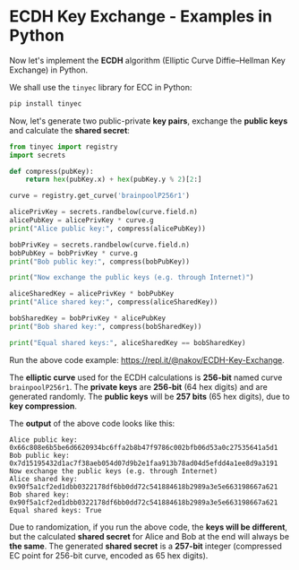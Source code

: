 # ECDH Key Exchange - Examples in Python

Now let's implement the **ECDH** algorithm \(Elliptic Curve Diffie–Hellman Key Exchange\) in Python.

We shall use the `tinyec` library for ECC in Python:

```py
pip install tinyec
```

Now, let's generate two public-private **key pairs**, exchange the **public keys** and calculate the **shared secret**:

```py
from tinyec import registry
import secrets

def compress(pubKey):
    return hex(pubKey.x) + hex(pubKey.y % 2)[2:]

curve = registry.get_curve('brainpoolP256r1')

alicePrivKey = secrets.randbelow(curve.field.n)
alicePubKey = alicePrivKey * curve.g
print("Alice public key:", compress(alicePubKey))

bobPrivKey = secrets.randbelow(curve.field.n)
bobPubKey = bobPrivKey * curve.g
print("Bob public key:", compress(bobPubKey))

print("Now exchange the public keys (e.g. through Internet)")

aliceSharedKey = alicePrivKey * bobPubKey
print("Alice shared key:", compress(aliceSharedKey))

bobSharedKey = bobPrivKey * alicePubKey
print("Bob shared key:", compress(bobSharedKey))

print("Equal shared keys:", aliceSharedKey == bobSharedKey)
```

Run the above code example: https://repl.it/@nakov/ECDH-Key-Exchange.

The **elliptic curve** used for the ECDH calculations is **256-bit** named curve `brainpoolP256r1`. The **private keys** are **256-bit** \(64 hex digits\) and are generated randomly. The **public keys** will be **257 bits** \(65 hex digits\), due to **key compression**.

The **output** of the above code looks like this:

```
Alice public key: 0x66c808e6b5be6d6620934bc6ffa2b8b47f9786c002bfb06d53a0c27535641a5d1
Bob public key: 0x7d15195432d1ac7f38aeb054d07d9b2e1faa913b78ad04d5efdd4a1ee8d9a3191
Now exchange the public keys (e.g. through Internet)
Alice shared key: 0x90f5a1cf2ed1dbb0322178df6bb0dd72c541884618b2989a3e5e663198667a621
Bob shared key: 0x90f5a1cf2ed1dbb0322178df6bb0dd72c541884618b2989a3e5e663198667a621
Equal shared keys: True
```

Due to randomization, if you run the above code, the **keys will be different**, but the calculated **shared secret** for Alice and Bob at the end will always be **the same**. The generated **shared secret** is a **257-bit** integer \(compressed EC point for 256-bit curve, encoded as 65 hex digits\).

